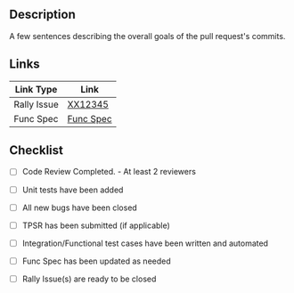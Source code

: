## Description
A few sentences describing the overall goals of the pull request's commits.

## Links
Link Type   | Link
------      | ------
Rally Issue | [XX12345](https://rally1.rallydev.com/)
Func Spec   | [Func Spec](https://cawiki.ca.com/display/AG/Functional+Specifications)

## Checklist
- [ ] Code Review Completed. - At least 2 reviewers
- [ ] Unit tests have been added
- [ ] All new bugs have been closed
- [ ] TPSR has been submitted (if applicable) 
- [ ] Integration/Functional test cases have been written and automated
- [ ] Func Spec has been updated as needed
- [ ] Rally Issue(s) are ready to be closed

